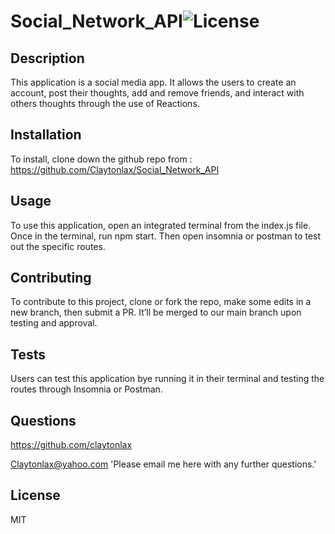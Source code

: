 # Social_Network_API![License](https://img.shields.io/badge/License-MIT-yellow.svg)

## Description 

This application is a social media app. It allows the users to create an account, post their thoughts, add and remove friends, and interact with others thoughts through the use of Reactions. 

 ## Installation  

To install, clone down the github repo from : https://github.com/Claytonlax/Social_Network_API 

## Usage 

To use this application, open an integrated terminal from the index.js file. Once in the terminal, run npm start. Then open insomnia or postman to test out the specific routes.  

## Contributing 

To contribute to this project, clone or fork the repo, make some edits in a new branch, then submit a PR. It’ll be merged to our main branch upon testing and approval. 

## Tests 

Users can test this application bye running it in their terminal and testing the routes through Insomnia or Postman. 

## Questions 

https://github.com/claytonlax

Claytonlax@yahoo.com  'Please email me here with any further questions.'

## License 

MIT

